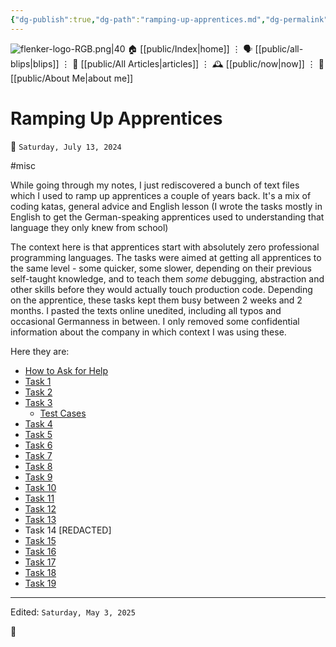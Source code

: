 ```yaml
---
{"dg-publish":true,"dg-path":"ramping-up-apprentices.md","dg-permalink":"ramping-up-apprentices/","permalink":"/ramping-up-apprentices/","title":"Ramping Up Apprentices","created":"2024-07-13T16:36:49","updated":"2025-05-03T12:51:46"}
---
```



<div class="transclusion internal-embed is-loaded"><div class="markdown-embed">




![flenker-logo-RGB.png|40](/img/user/attachments/flenker-logo-RGB.png)
🏠 [[public/Index\|home]]  ⋮ 🗣️ [[public/all-blips\|blips]] ⋮  📝 [[public/All Articles\|articles]]  ⋮ 🕰️ [[public/now\|now]] ⋮ 🪪 [[public/About Me\|about me]]


</div></div>


# Ramping Up Apprentices
<p><span>📆 <code>Saturday, July 13, 2024</code></span></p>
#misc

While going through my notes, I just rediscovered a bunch of text files which I used to ramp up apprentices a couple of years back. It's a mix of coding katas, general advice and English lesson (I wrote the tasks mostly in English to get the German-speaking apprentices used to understanding that language they only knew from school)

The context here is that apprentices start with absolutely zero professional programming languages. The tasks were aimed at getting all apprentices to the same level - some quicker, some slower, depending on their previous self-taught knowledge, and to teach them _some_ debugging, abstraction and other skills before they would actually touch production code.
Depending on the apprentice, these tasks kept them busy between 2 weeks and 2 months.
I pasted the texts online unedited, including all typos and occasional Germanness in between. I only removed some confidential information about the company in which context I was using these.

Here they are:
- [How to Ask for Help](https://philipp.paste.lol/rampuptasks---asking-for-help.txt)
- [Task 1](https://philipp.paste.lol/rampuptasks-1.txt)
- [Task 2](https://paste.lol/philipp/rampuptasks-2.txt)
- [Task 3](https://paste.lol/philipp/rampuptasks-3.txt)
	- [Test Cases](https://paste.lol/philipp/rampuptasks-3---testcases)
- [Task 4](https://philipp.paste.lol/rampuptasks-4.txt)
- [Task 5](https://paste.lol/philipp/rampuptasks-5.txt)
- [Task 6](https://paste.lol/philipp/rampuptasks-6.txt)
- [Task 7](https://paste.lol/philipp/rampuptasks-7.txt)
- [Task 8](https://paste.lol/philipp/rampuptasks-8.txt)
- [Task 9](https://paste.lol/philipp/rampuptasks-9.txt)
- [Task 10](https://paste.lol/philipp/rampuptasks-10.txt)
- [Task 11](https://paste.lol/philipp/rampuptasks-11.txt)
- [Task 12](https://paste.lol/philipp/rampuptasks-12.txt)
- [Task 13](https://philipp.paste.lol/rampuptasks-13.txt)
- Task 14 [REDACTED]
- [Task 15](https://paste.lol/philipp/rampuptasks-15.txt)
- [Task 16](https://paste.lol/philipp/rampuptasks-16.txt)
- [Task 17](https://paste.lol/philipp/rampuptasks-17.txt)
- [Task 18](https://philipp.paste.lol/rampuptasks-18.txt)
- [Task 19](https://paste.lol/philipp/rampuptasks-19.txt)


- - -
<p><span>Edited: <code>Saturday, May 3, 2025</code></span></p>
👾
